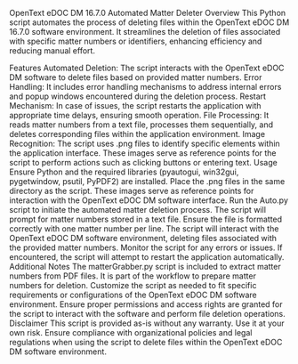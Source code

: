 OpenText eDOC DM 16.7.0 Automated Matter Deleter
Overview
This Python script automates the process of deleting files within the OpenText eDOC DM 16.7.0 software environment. It streamlines the deletion of files associated with specific matter numbers or identifiers, enhancing efficiency and reducing manual effort.

Features
Automated Deletion: The script interacts with the OpenText eDOC DM software to delete files based on provided matter numbers.
Error Handling: It includes error handling mechanisms to address internal errors and popup windows encountered during the deletion process.
Restart Mechanism: In case of issues, the script restarts the application with appropriate time delays, ensuring smooth operation.
File Processing: It reads matter numbers from a text file, processes them sequentially, and deletes corresponding files within the application environment.
Image Recognition: The script uses .png files to identify specific elements within the application interface. These images serve as reference points for the script to perform actions such as clicking buttons or entering text.
Usage
Ensure Python and the required libraries (pyautogui, win32gui, pygetwindow, psutil, PyPDF2) are installed.
Place the .png files in the same directory as the script. These images serve as reference points for interaction with the OpenText eDOC DM software interface.
Run the Auto.py script to initiate the automated matter deletion process.
The script will prompt for matter numbers stored in a text file. Ensure the file is formatted correctly with one matter number per line.
The script will interact with the OpenText eDOC DM software environment, deleting files associated with the provided matter numbers.
Monitor the script for any errors or issues. If encountered, the script will attempt to restart the application automatically.
Additional Notes
The matterGrabber.py script is included to extract matter numbers from PDF files. It is part of the workflow to prepare matter numbers for deletion.
Customize the script as needed to fit specific requirements or configurations of the OpenText eDOC DM software environment.
Ensure proper permissions and access rights are granted for the script to interact with the software and perform file deletion operations.
Disclaimer
This script is provided as-is without any warranty. Use it at your own risk.
Ensure compliance with organizational policies and legal regulations when using the script to delete files within the OpenText eDOC DM software environment.
